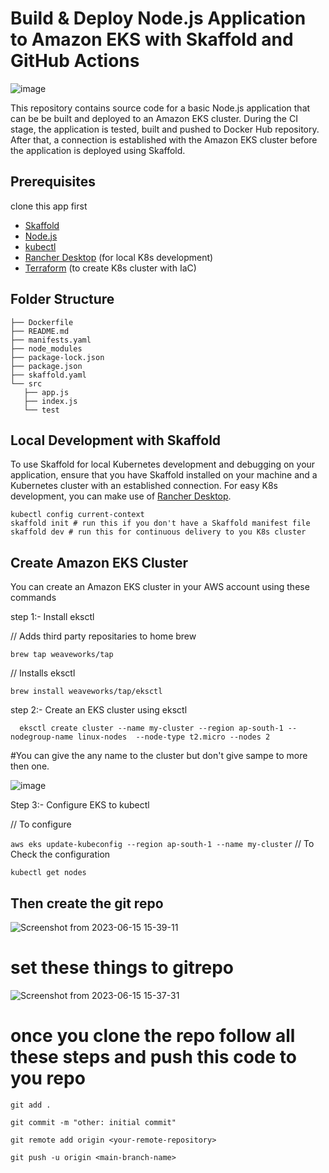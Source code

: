 # Build & Deploy Node.js Application to Amazon EKS with Skaffold and GitHub Actions

![image](https://github.com/gautam0101/Sakfoold/assets/101164301/a4254879-e0f5-4cf2-af9e-ba0795533657)


This repository contains source code for a basic Node.js application that can be be built and deployed to an Amazon EKS cluster. During the CI stage, the application is tested, built and pushed to Docker Hub repository. After that, a connection is established with the Amazon EKS cluster before the application is deployed using Skaffold.

## Prerequisites
  
   clone this app first

* [Skaffold](https://skaffold-latest.firebaseapp.com/)
* [Node.js](https://nodejs.org/)
* [kubectl](https://kubernetes.io/docs/tasks/tools/)
* [Rancher Desktop](https://rancherdesktop.io/) (for local K8s development)
* [Terraform](https://learn.hashicorp.com/tutorials/terraform/install-cli) (to create K8s cluster with IaC)

## Folder Structure

```
├── Dockerfile
├── README.md
├── manifests.yaml
├── node_modules
├── package-lock.json
├── package.json
├── skaffold.yaml
└── src
   ├── app.js
   ├── index.js
   └── test
```

## Local Development with Skaffold
To use Skaffold for local Kubernetes development and debugging on your application, ensure that you have Skaffold installed on your machine and a Kubernetes cluster with an established connection. For easy K8s development, you can make use of [Rancher Desktop](https://rancherdesktop.io/).

```
kubectl config current-context
skaffold init # run this if you don't have a Skaffold manifest file
skaffold dev # run this for continuous delivery to you K8s cluster 
```

## Create Amazon EKS Cluster
You can create an Amazon EKS cluster in your AWS account using these commands

   step 1:- Install eksctl

// Adds third party repositaries to home brew

`brew tap weaveworks/tap`

// Installs eksctl

`brew install weaveworks/tap/eksctl`

step 2:- Create an EKS cluster using eksctl

`  eksctl create cluster --name my-cluster --region ap-south-1 --nodegroup-name linux-nodes  --node-type t2.micro --nodes 2`

#You can give the any name to the cluster but don't give sampe to more then one.

![image](https://github.com/gautam0101/Sakfoold/assets/101164301/c12f24af-6b09-4acd-8854-da2b60ce08aa)


Step 3:- Configure EKS to kubectl

// To configure

`aws eks update-kubeconfig --region ap-south-1 --name my-cluster` // To Check the configuration

`kubectl get nodes`

## Then create the git repo
![Screenshot from 2023-06-15 15-39-11](https://github.com/gautam0101/Sakfoold/assets/101164301/e6f45664-834a-4b03-aa9c-64f79104853d)

# set these things to gitrepo
![Screenshot from 2023-06-15 15-37-31](https://github.com/gautam0101/Sakfoold/assets/101164301/392d83c7-00d5-40a9-ad2e-2d8e66217f2e)

# once you clone the repo follow all these steps and push this code to you repo
```
git add .

git commit -m "other: initial commit"

git remote add origin <your-remote-repository>

git push -u origin <main-branch-name>

```
